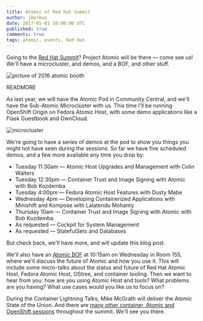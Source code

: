 ```yaml
---
title: Atomic at Red Hat Summit
author: jberkus
date: 2017-05-01 10:00:00 UTC
published: true
comments: true
tags: atomic, events, Red Hat
---
```


Going to the [Red Hat Summit]()?  Project Atomic will be there &mdash; come see us! We'll have a microcluster, and demos, and a BOF, and other stuff.

![picture of 2016 atomic booth](/images/summit-booth-2016.png)

READMORE

As last year, we will have the Atomic Pod in Community Central, and we'll have the Sub-Atomic Microcluster with us.  This time I'll be running OpenShift Origin on Fedora Atomic Host, with some demo applications like a Flask Guestbook and OwnCloud.

![microcluster](/images/subatomic_cluster_new_case.jpg)

We're going to have a series of demos at the pod to show you things you might not have seen during the sessions.  So far we have five scheduled demos, and a few more available any time you drop by:

* Tuesday 11:30am &mdash; Atomic Host Upgrades and Management with Colin Walters
* Tuesday 12:30pm &mdash; Container Trust and Image Signing with Atomic with Bob Kozdemba
* Tuesday 4:00pm &mdash; Fedora Atomic Host Features with Dusty Mabe
* Wednesday 4pm &mdash; Developing Containerized Applications with Minishift and Kompose with Lalatendu Mohanty
* Thursday 10am &mdash; Container Trust and Image Signing with Atomic with Bob Kozdemba
* As requested &mdash; Cockpit for System Management
* As requested &mdash; StatefulSets and Databases

But check back, we'll have more, and will update this blog post.

We'll also have an [Atomic BOF](https://rh2017.smarteventscloud.com/connect/sessionDetail.ww?SESSION_ID=104862) at 10:15am on Wednesday in Room 155, where we'll discuss the future of Atomic and how you use it.  This will include some micro-talks about the status and future of Red Hat Atomic Host, Fedora Atomic Host, OStree, and container tooling.  Then we want to hear from you: how are you using Atomic Host and tools?  What problems are you having?  What use cases would you like us to focus on?

During the Container Lightning Talks, Mike McGrath will deliver the Atomic State of the Union.  And there are [many other container, Atomic and OpenShift sessions](https://rh2017.smarteventscloud.com/connect/search.ww#loadSearch-searchPhrase=&searchType=session&tc=0&sortBy=abbreviationSort&p=&i(34058)=82931&value(otherSpecifyValue_82920)=%3Fsc_cid) throughout the summit.  We'll see you there.
